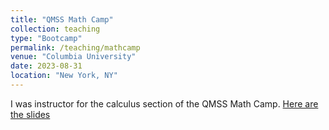 ```yaml
---
title: "QMSS Math Camp"
collection: teaching
type: "Bootcamp"
permalink: /teaching/mathcamp
venue: "Columbia University"
date: 2023-08-31
location: "New York, NY"
---
```


I was instructor for the calculus section of the QMSS Math Camp. [Here are the slides](/files/mathcampEmile.pdf)



